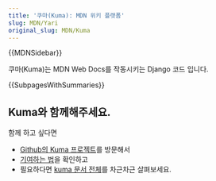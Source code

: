 ```yaml
---
title: '쿠마(Kuma): MDN 위키 플랫폼'
slug: MDN/Yari
original_slug: MDN/Kuma
---
```

{{MDNSidebar}}

쿠마(Kuma)는 MDN Web Docs를 작동시키는 Django 코드 입니다.

{{SubpagesWithSummaries}}

## Kuma와 함께해주세요.

함께 하고 싶다면

- [Github의 Kuma 프로젝트](https://github.com/mozilla/kuma)를 방문해서
- [기여하는 법](https://github.com/mozilla/kuma/blob/master/CONTRIBUTING.md)을 확인하고
- 필요하다면 [kuma 문서 전체](http://kuma.readthedocs.org/en/latest/)를 차근차근 살펴보세요.

